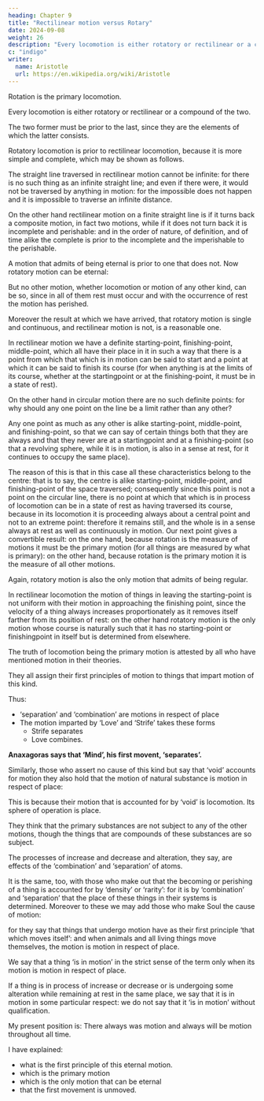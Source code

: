 ```yaml
---
heading: Chapter 9
title: "Rectilinear motion versus Rotary"
date: 2024-09-08
weight: 26
description: "Every locomotion is either rotatory or rectilinear or a compound of the two"
c: "indigo"
writer:
  name: Aristotle 
  url: https://en.wikipedia.org/wiki/Aristotle
---
```




Rotation is the primary locomotion. 

Every locomotion is either rotatory or rectilinear or a compound of the two.

The two former must be prior to the last, since they are the elements of which the latter consists.

Rotatory locomotion is prior to rectilinear locomotion, because it is more simple and complete, which may be shown as follows. 

The straight line traversed in rectilinear motion cannot be infinite: for there is no such thing as an infinite straight line; and even if there were, it would not be traversed by anything in motion: for the impossible does not happen and it is impossible to traverse an infinite distance. 

On the other hand rectilinear motion on a finite straight line is if it turns back a composite motion, in fact two motions, while if it does not turn back it is incomplete and perishable: and in the order of nature, of definition, and of time alike the complete is prior to the incomplete and the imperishable to the perishable. 

A motion that admits of being eternal is prior to one that does not. Now rotatory motion can be eternal:

But no other motion, whether locomotion or motion of any other kind, can be so, since in all of them rest must occur and with the occurrence of rest the motion has perished. 

Moreover the result at which we have arrived, that rotatory motion is single and continuous, and rectilinear motion is not, is a reasonable one.

In rectilinear motion we have a definite starting-point, finishing-point, middle-point, which all have their place in it in such a way that there is a point from which that which is in motion can be said to
start and a point at which it can be said to finish its course (for when anything is at the
limits of its course, whether at the startingpoint or at the finishing-point, it must be in a
state of rest).

On the other hand in circular motion there are no such definite points: for why should any one point on the line be a limit rather than any other? 

Any one point as much as any other is alike starting-point, middle-point, and finishing-point, so that we can say of certain things both that they are always and that they never are at a startingpoint and at a  finishing-point (so that a revolving sphere, while it is in motion, is also in a sense at rest, for it continues to occupy the same place). 

The reason of this is that in this case all these characteristics belong to the centre: that is to say, the centre is alike starting-point, middle-point, and finishing-point of the space traversed; consequently since this point is not a point on the circular line, there is no point at which that which is in process of locomotion can be in a state of rest as having traversed its course, because in its locomotion it is proceeding always about a central point and not to an extreme point: therefore it remains still, and the whole is in a sense always at rest as well as continuously in motion. Our next point gives a convertible result: on the one hand, because rotation is the measure of motions it must be the primary motion (for all things are measured by what is primary): on the other hand, because rotation is the primary motion it is the measure of all other motions. 

Again, rotatory motion is also the only motion that admits of being regular.

In rectilinear locomotion the motion of things in leaving the starting-point is not uniform with their motion in approaching the finishing point, since the velocity of a thing always increases proportionately as it removes itself farther from its position of rest: on the other hand rotatory motion is the only motion whose course is naturally such that it has no starting-point or finishingpoint in itself but is determined from elsewhere.

The truth of locomotion being the primary motion is attested by all who have mentioned motion in their theories.

They all assign their first principles of motion to things that impart motion of this kind. 

Thus:
- ‘separation’ and ‘combination’ are motions in respect of place
- The motion imparted by ‘Love’ and ‘Strife’ takes these forms
  - Strife separates
  - Love combines. 

**Anaxagoras says that ‘Mind’, his first movent, ‘separates’.**

Similarly, those who assert no cause of this kind but say that ‘void’ accounts for motion they also hold that the motion of natural substance is motion in respect of place: 

This is because their motion that is accounted for by ‘void’ is locomotion. Its sphere of operation is place.

They think that the primary substances are not subject to any of the other motions, though the things that are compounds of these substances are so subject.

The processes of increase and decrease and alteration, they say, are effects of the ‘combination’ and ‘separation’ of atoms.

It is the same, too, with those who make out that the becoming or perishing of a thing is accounted for by
‘density’ or ‘rarity’: for it is by ‘combination’ and ‘separation’ that the place of these
things in their systems is determined. Moreover to these we may add those who make
Soul the cause of motion: 

for they say that things that undergo motion have as their first
principle ‘that which moves itself’: and when animals and all living things move
themselves, the motion is motion in respect of place. 

We say that a thing ‘is in motion’ in the strict sense of the term only when its motion is motion in respect of place.

If a thing is in process of increase or decrease or is undergoing some alteration while remaining at rest in the same place, we say that it is in motion in some particular respect: we do not say that it ‘is in motion’ without qualification. 

My present position is: There always was motion and always will be motion throughout all time.

I have explained:
- what is the first principle of this eternal motion.
- which is the primary motion
- which is the only motion that can be eternal
- that the first movement is unmoved.

